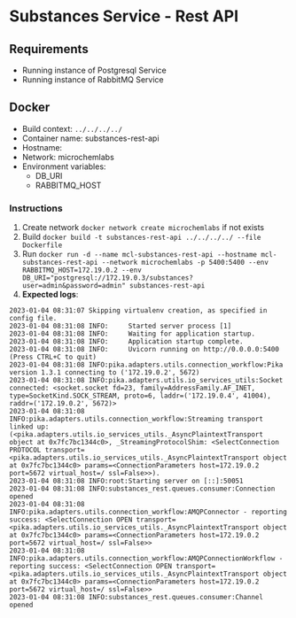 # Substances Service - Rest API

## Requirements

- Running instance of Postgresql Service
- Running instance of RabbitMQ Service

## Docker

- Build context: `../../../../`
- Container name: substances-rest-api
- Hostname: 
- Network: microchemlabs
- Environment variables:
  - DB_URI
  - RABBITMQ_HOST

### Instructions

1. Create network `docker network create microchemlabs` if not exists
2. Build `docker build -t substances-rest-api ../../../../ --file Dockerfile`
3. Run `docker run -d --name mcl-substances-rest-api --hostname mcl-substances-rest-api --network microchemlabs -p 5400:5400 --env RABBITMQ_HOST=172.19.0.2 --env DB_URI="postgresql://172.19.0.3/substances?user=admin&password=admin" substances-rest-api`
4. **Expected logs**:
```
2023-01-04 08:31:07 Skipping virtualenv creation, as specified in config file.
2023-01-04 08:31:08 INFO:     Started server process [1]
2023-01-04 08:31:08 INFO:     Waiting for application startup.
2023-01-04 08:31:08 INFO:     Application startup complete.
2023-01-04 08:31:08 INFO:     Uvicorn running on http://0.0.0.0:5400 (Press CTRL+C to quit)
2023-01-04 08:31:08 INFO:pika.adapters.utils.connection_workflow:Pika version 1.3.1 connecting to ('172.19.0.2', 5672)
2023-01-04 08:31:08 INFO:pika.adapters.utils.io_services_utils:Socket connected: <socket.socket fd=23, family=AddressFamily.AF_INET, type=SocketKind.SOCK_STREAM, proto=6, laddr=('172.19.0.4', 41004), raddr=('172.19.0.2', 5672)>
2023-01-04 08:31:08 INFO:pika.adapters.utils.connection_workflow:Streaming transport linked up: (<pika.adapters.utils.io_services_utils._AsyncPlaintextTransport object at 0x7fc7bc1344c0>, _StreamingProtocolShim: <SelectConnection PROTOCOL transport=<pika.adapters.utils.io_services_utils._AsyncPlaintextTransport object at 0x7fc7bc1344c0> params=<ConnectionParameters host=172.19.0.2 port=5672 virtual_host=/ ssl=False>>).
2023-01-04 08:31:08 INFO:root:Starting server on [::]:50051
2023-01-04 08:31:08 INFO:substances_rest.queues.consumer:Connection opened
2023-01-04 08:31:08 INFO:pika.adapters.utils.connection_workflow:AMQPConnector - reporting success: <SelectConnection OPEN transport=<pika.adapters.utils.io_services_utils._AsyncPlaintextTransport object at 0x7fc7bc1344c0> params=<ConnectionParameters host=172.19.0.2 port=5672 virtual_host=/ ssl=False>>
2023-01-04 08:31:08 INFO:pika.adapters.utils.connection_workflow:AMQPConnectionWorkflow - reporting success: <SelectConnection OPEN transport=<pika.adapters.utils.io_services_utils._AsyncPlaintextTransport object at 0x7fc7bc1344c0> params=<ConnectionParameters host=172.19.0.2 port=5672 virtual_host=/ ssl=False>>
2023-01-04 08:31:08 INFO:substances_rest.queues.consumer:Channel opened
```